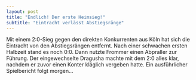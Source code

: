 ```yaml
---
layout: post
title: "Endlich! Der erste Heimsieg!"
subtitle: "Eintracht verlässt Abstiegsränge"
---
```


Mit einem 2:0-Sieg gegen den direkten Konkurrenten aus Köln hat sich die Eintracht von den Abstiegsrängen entfernt. Nach einer schwachen ersten Halbzeit stand es noch 0:0. Dann nutzte Frommer einen Abpraller zur Führung. Der eingewechselte Dragusha machte mit dem 2:0 alles klar, nachdem er zuvor einen Konter kläglich vergeben hatte. Ein ausführlicher Spielbericht folgt morgen...


